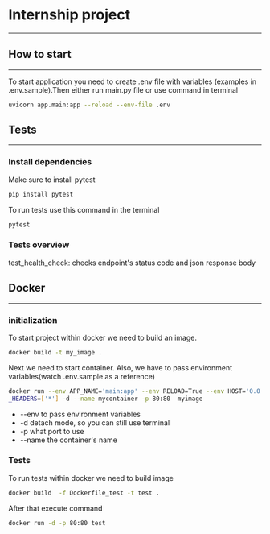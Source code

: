 # Internship project
__________________________________________________________________

## How to start
__________________________________________________________________

To start application you need to create .env file with variables (examples in .env.sample).Then either run main.py file or use command in terminal
```bash
uvicorn app.main:app --reload --env-file .env
```
## Tests
__________________________________________________________________

### Install dependencies
Make sure to install pytest
```bash
pip install pytest
```
To run tests use this command in the terminal
```bash
pytest
```
### Tests overview
test_health_check: checks endpoint's status code and json response body

## Docker
__________________________________________________________________
### initialization
To start project within docker we need to build an image.
```bash
docker build -t my_image .
```
Next we need to start container. Also, we have to pass environment variables(watch .env.sample as a reference)
```bash
docker run --env APP_NAME='main:app' --env RELOAD=True --env HOST='0.0.0.0' --env PORT=80 --env ORIGINS=['1.0.0.0:8080'] --env ALLOW_CREDENTIALS=True --env ALLOW_METHODS=['*'] --env ALLOW
_HEADERS=['*'] -d --name mycontainer -p 80:80  myimage
```
- --env to pass environment variables
- -d detach mode, so you can still use terminal
- -p what port to use
- --name the container's name

### Tests
To run tests within docker we need to build image 
```bash
docker build  -f Dockerfile_test -t test .
```
After that execute command
```bash
docker run -d -p 80:80 test
```
